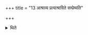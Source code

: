 +++
title = "13 आश्राव्य प्रत्याश्राविते सम्प्रेष्यति"

+++

<details><summary>थिते</summary>

13. Having caused (The Āgnīdhra) to utter astu Śrauṣaṭ, after (the Āgnīdhra) has responded with astu Śrauṣaṭ, (The Adhvaryu) orders (as follows).  
</details>
